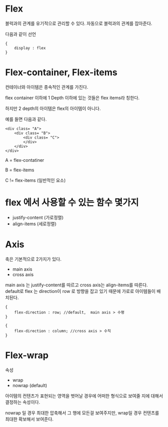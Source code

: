 # Flex 

블럭과의 관계를 유기적으로 관리할 수 있다. 
자동으로 블럭과의 관계를 잡아준다.


다음과 같이 선언

```
{
    display : flex
}
```

# Flex-container, Flex-items



컨테이너와 아이템은 종속적인 관계를 가진다.

flex container 이하에 1 Depth 이하에 있는 것들은 flex items라 칭한다.

하지만 2 depth의 아이템은 flex의 아이템이 아니다.

예를 들면 다음과 같다.

```
<div class= "A">
    <div class= "B">
        <div class= "C">
        </div>
    </div>
</div> 
```

A = flex-contatiner

B = flex-items

C != flex-items (일반적인 요소)


# flex 에서 사용할 수 있는 함수 몇가지

- justify-content (가로정렬)
- align-items (세로정렬)

# Axis

축은 기본적으로 2가지가 있다.

- main axis
- cross axis

main axis 는 justify-content를 따르고 cross axis는 align-items를 따른다.
default로 flex 는 direction이 row 로 방향을 잡고 있기 때문에 가로로 아이템들이 배치된다.

```
{
    flex-direction : row; //default,  main axis > 수평
}
```

```
{
    flex-direction : column; //cross axis > 수직
}
```


# Flex-wrap
속성
- wrap
- nowrap (default)

아이템의 컨텐츠가 표현되는 영역을 벗어날 경우에 어떠한 형식으로 보여줄 지에 대해서 결정하는 속성이다.

nowrap 일 경우 최대한 압축해서 그 행에 모든걸 보여주지만, wrap일 경우 컨텐츠를 최대한 확보해서 보여준다.


